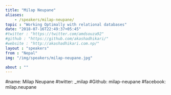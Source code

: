 ```yaml
---
title: "Milap Neupane"
aliases:
    - /speakers/milap-neupane/
topic : "Working Optimally with relational databases"
date: "2018-07-16T22:49:37+05:45"
#twitter : "https://twitter.com/amdsouza92"
#github : "https://github.com/akashadhikari/"
#website : "http://akashadhikari.com.np/"
layout : "speakers"
from : "Nepal"
img: "/img/speakers/milap-neupane.jpg"

about : ""
---
```

#name: Milap Neupane
#twitter: _milap
#Github: milap-neupane
#facebook: milap.neupane
